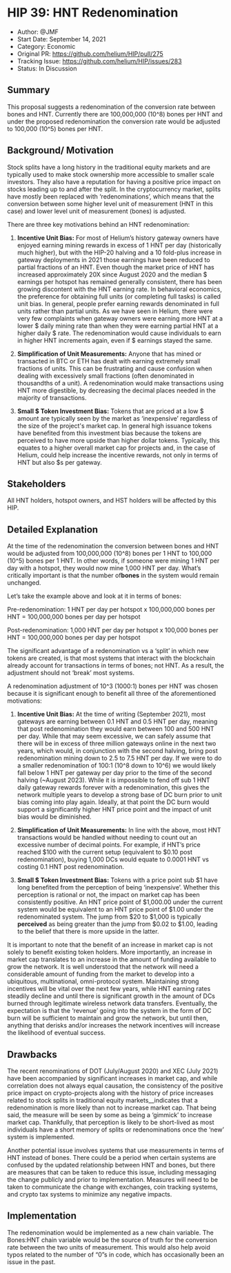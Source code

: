 # HIP 39: HNT Redenomination

- Author: @JMF
- Start Date: September 14, 2021
- Category: Economic
- Original PR: <https://github.com/helium/HIP/pull/275>
- Tracking Issue: <https://github.com/helium/HIP/issues/283>
- Status: In Discussion

## ​​Summary

This proposal suggests a redenomination of the conversion rate between bones and HNT. Currently there are 100,000,000 (10^8) bones per HNT and under the proposed redenomination the conversion rate would be adjusted to 100,000 (10^5) bones per HNT.

## Background/ Motivation

Stock splits have a long history in the traditional equity markets and are typically used to make stock ownership more accessible to smaller scale investors. They also have a reputation for having a positive price impact on stocks leading up to and after the split. In the cryptocurrency market, splits have mostly been replaced with ‘redenominations’, which means that the conversion between some higher level unit of measurement (HNT in this case) and lower level unit of measurement (bones) is adjusted.

There are three key motivations behind an HNT redenomination:

1. **Incentive Unit Bias:** For most of Helium’s history gateway owners have enjoyed earning mining rewards in excess of 1 HNT per day (historically much higher), but with the HIP-20 halving and a 10 fold-plus increase in gateway deployments in 2021 those earnings have been reduced to partial fractions of an HNT. Even though the market price of HNT has increased approximately 20X since August 2020 and the median $ earnings per hotspot has remained generally consistent, there has been growing discontent with the HNT earning rate. In behavioral economics, the preference for obtaining full units (or completing full tasks) is called unit bias. In general, people prefer earning rewards denominated in full units rather than partial units. As we have seen in Helium, there were very few complaints when gateway owners were earning more HNT at a lower $ daily mining rate than when they were earning partial HNT at a higher daily $ rate. The redenomination would cause individuals to earn in higher HNT increments again, even if $ earnings stayed the same.

2. **Simplification of Unit Measurements:** Anyone that has mined or transacted in BTC or ETH has dealt with earning extremely small fractions of units. This can be frustrating and cause confusion when dealing with excessively small fractions (often denominated in thousandths of a unit). A redenomination would make transactions using HNT more digestible, by decreasing the decimal places needed in the majority of transactions.

3. **Small $ Token Investment Bias:** Tokens that are priced at a low $ amount are typically seen by the market as ‘inexpensive’ regardless of the size of the project's market cap. In general high issuance tokens have benefited from this investment bias because the tokens are perceived to have more upside than higher dollar tokens. Typically, this equates to a higher overall market cap for projects and, in the case of Helium, could help increase the incentive rewards, not only in terms of HNT but also $s per gateway.

## Stakeholders

All HNT holders, hotspot owners, and HST holders will be affected by this HIP.

## Detailed Explanation

At the time of the redenomination the conversion between bones and HNT would be adjusted from 100,000,000 (10^8) bones per 1 HNT to 100,000 (10^5) bones per 1 HNT. In other words, if someone were mining 1 HNT per day with a hotspot, they would now mine 1,000 HNT per day. What’s critically important is that the number of**bones** in the system would remain unchanged.

Let’s take the example above and look at it in terms of bones:

Pre-redenomination: 1 HNT per day per hotspot x 100,000,000 bones per HNT = 100,000,000 bones per day per hotspot

Post-redenomination: 1,000 HNT per day per hotspot x 100,000 bones per HNT = 100,000,000 bones per day per hotspot

The significant advantage of a redenomination vs a ‘split’ in which new tokens are created, is that most systems that interact with the blockchain already account for transactions in terms of bones; not HNT. As a result, the adjustment should not ‘break’ most systems.

A redenomination adjustment of 10^3 (1000:1) bones per HNT was chosen because it is significant enough to benefit all three of the aforementioned motivations:

1. **Incentive Unit Bias:** At the time of writing (September 2021), most gateways are earning between 0.1 HNT and 0.5 HNT per day, meaning that post redenomination they would earn between 100 and 500 HNT per day. While that may seem excessive, we can safely assume that there will be in excess of three million gateways online in the next two years, which would, in conjunction with the second halving, bring post redenomination mining down to 2.5 to 7.5 HNT per day. If we were to do a smaller redenomination of 100:1 (10^8 down to 10^6) we would likely fall below 1 HNT per gateway per day prior to the time of the second halving (~August 2023). While it is impossible to fend off sub 1 HNT daily gateway rewards forever with a redenomination, this gives the network multiple years to develop a strong base of DC burn prior to unit bias coming into play again. Ideally, at that point the DC burn would support a significantly higher HNT price point and the impact of unit bias would be diminished.

2. **Simplification of Unit Measurements:** In line with the above, most HNT transactions would be handled without needing to count out an excessive number of decimal points. For example, if HNT’s price reached $100 with the current setup (equivalent to $0.10 post redenomination), buying 1,000 DCs would equate to 0.0001 HNT vs costing 0.1 HNT post redenomination.

3. **Small $ Token Investment Bias:** Tokens with a price point sub $1 have long benefited from the perception of being ‘inexpensive’. Whether this perception is rational or not, the impact on market cap has been consistently positive. An HNT price point of $1,000.00 under the current system would be equivalent to an HNT price point of $1.00 under the redenominated system. The jump from $20 to $1,000 is typically **perceived** as being greater than the jump from $0.02 to $1.00, leading to the belief that there is more upside in the latter.

It is important to note that the benefit of an increase in market cap is not solely to benefit existing token holders. More importantly, an increase in market cap translates to an increase in the amount of funding available to grow the network. It is well understood that the network will need a considerable amount of funding from the market to develop into a ubiquitous, multinational, omni-protocol system. Maintaining strong incentives will be vital over the next few years, while HNT earning rates steadily decline and until there is significant growth in the amount of DCs burned through legitimate wireless network data transfers. Eventually, the expectation is that the ‘revenue’ going into the system in the form of DC burn will be sufficient to maintain and grow the network, but until then, anything that derisks and/or increases the network incentives will increase the likelihood of eventual success.

## Drawbacks

The recent renominations of DOT (July/August 2020) and XEC (July 2021) have been accompanied by significant increases in market cap, and while correlation does not always equal causation, the consistency of the positive price impact on crypto-projects along with the history of price increases related to stock splits in traditional equity markets__indicates that a redenomination is more likely than not to increase market cap. That being said, the measure will be seen by some as being a ‘gimmick’ to increase market cap. Thankfully, that perception is likely to be short-lived as most individuals have a short memory of splits or redenominations once the ‘new’ system is implemented.

Another potential issue involves systems that use measurements in terms of HNT instead of bones. There could be a period when certain systems are confused by the updated relationship between HNT and bones, but there are measures that can be taken to reduce this issue, including messaging the change publicly and prior to implementation. Measures will need to be taken to communicate the change with exchanges, coin tracking systems, and crypto tax systems to minimize any negative impacts.

## Implementation

The redenomination would be implemented as a new chain variable. The Bones:HNT chain variable would be the source of truth for the conversion rate between the two units of measurement. This would also help avoid typos related to the number of “0”s in code, which has occasionally been an issue in the past.
